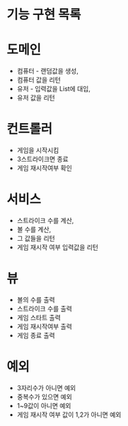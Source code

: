 
# 기능 구현 목록

# 도메인
- 컴퓨터 - 랜덤값을 생성, 
- 컴퓨터 값을 리턴
- 유저 - 입력값을 List에 대입, 
- 유저 값을 리턴

# 컨트롤러 
- 게임을 시작시킴
- 3스트라이크면 종료
- 게임 재시작여부 확인

# 서비스
- 스트라이크 수를 계산, 
- 볼 수를 계산, 
- 그 값들을 리턴
- 게임 재시작 여부 입력값을 리턴

# 뷰
- 볼의 수를 출력
- 스트라이크 수를 출력
- 게임 스타트 출력
- 게임 재시작여부 출력
- 게임 종료 출력

# 예외
- 3자리수가 아니면 예외
- 중복수가 있으면 예외
- 1~9값이 아니면 예외
- 게임 재시작 여부 값이 1,2가 아니면 예외